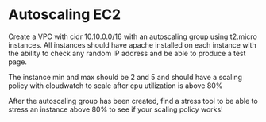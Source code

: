 # Autoscaling EC2

Create a VPC with cidr 10.10.0.0/16 with an autoscaling group using t2.micro instances. All instances should have apache installed on each instance with the ability to check any random IP address and be able to produce a test page. 

The instance min and max should be 2 and 5 and should have a scaling policy with cloudwatch to scale after cpu utilization is above 80%

After the autoscaling group has been created, find a stress tool to be able to stress an instance above 80% to see if your scaling policy works! 
